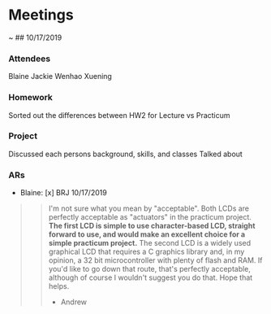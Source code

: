 # Meetings

~ ## 10/17/2019
  
### Attendees
Blaine
Jackie
Wenhao
Xuening
		
### Homework
Sorted out the differences between HW2 for Lecture vs Practicum

### Project
Discussed each persons background, skills, and classes
Talked about 

### ARs
* Blaine: 
[x] BRJ 10/17/2019
>> I'm not sure what you mean by "acceptable". Both LCDs are perfectly acceptable as "actuators" in the practicum project.
**The first LCD is simple to use character-based LCD, straight forward to use, and would make an excellent choice for a simple practicum project.**
The second LCD is a widely used graphical LCD that requires a C graphics library and, in my opinion, a 32 bit microcontroller with plenty of flash and RAM. If you'd like to go down that route, that's perfectly acceptable, although of course I wouldn't suggest you do that.
Hope that helps.
>> - Andrew
> 				
